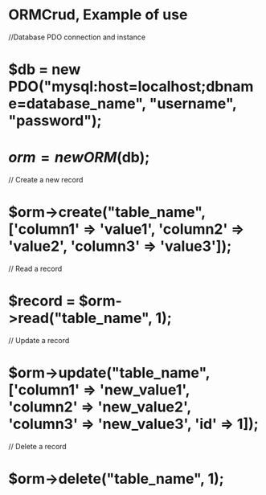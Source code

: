 # ORMCrud, Example of use

//Database PDO connection and instance
# $db = new PDO("mysql:host=localhost;dbname=database_name", "username", "password");
# $orm = new ORM($db);

// Create a new record
# $orm->create("table_name", ['column1' => 'value1', 'column2' => 'value2', 'column3' => 'value3']);

// Read a record
# $record = $orm->read("table_name", 1);

// Update a record
# $orm->update("table_name", ['column1' => 'new_value1', 'column2' => 'new_value2', 'column3' => 'new_value3', 'id' => 1]);

// Delete a record
# $orm->delete("table_name", 1);
